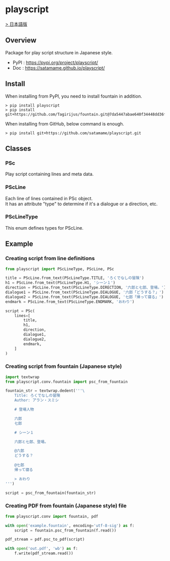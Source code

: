 # playscript

[> 日本語版](https://github.com/satamame/playscript/blob/master/README.md)

## Overview

Package for play script structure in Japanese style.

- PyPI : https://pypi.org/project/playscript/
- Doc : https://satamame.github.io/playscript/

## Install

When installing from PyPI, you need to install fountain in addition.

```
> pip install playscript
> pip install git+https://github.com/Tagirijus/fountain.git@7da5447abae640f34448dd36fee83f47a7415fcf
```

When installing from GitHub, below command is enough.

```
> pip install git+https://github.com/satamame/playscript.git
```

## Classes

### PSc

Play script containing lines and meta data.

### PScLine

Each line of lines contained in PSc object.  
It has an attribute "type" to determine if it's a dialogue or a direction, etc.

### PScLineType

This enum defines types for PScLine.

## Example

### Creating script from line definitions

```python
from playscript import PScLineType, PScLine, PSc

title = PScLine.from_text(PScLineType.TITLE, 'ろくでなしの冒険')
h1 = PScLine.from_text(PScLineType.H1, 'シーン１')
direction = PScLine.from_text(PScLineType.DIRECTION, '六郎と七郎、登場。')
dialogue1 = PScLine.from_text(PScLineType.DIALOGUE, '六郎「どうする？」')
dialogue2 = PScLine.from_text(PScLineType.DIALOGUE, '七郎「帰って寝る」')
endmark = PScLine.from_text(PScLineType.ENDMARK, 'おわり')

script = PSc(
    lines=[
        title,
        h1,
        direction,
        dialogue1,
        dialogue2,
        endmark,
    ]
)
```

### Creating script from fountain (Japanese style)

```python
import textwrap
from playscript.conv.fountain import psc_from_fountain

fountain_str = textwrap.dedent('''\
    Title: ろくでなしの冒険
    Author: アラン・スミシ

    # 登場人物

    六郎
    七郎

    # シーン１

    六郎と七郎、登場。

    @六郎
    どうする？
    
    @七郎
    帰って寝る

    > おわり
''')

script = psc_from_fountain(fountain_str)
```

### Creating PDF from fountain (Japanese style) file

```python
from playscript.conv import fountain, pdf

with open('example.fountain', encoding='utf-8-sig') as f:
    script = fountain.psc_from_fountain(f.read())

pdf_stream = pdf.psc_to_pdf(script)

with open('out.pdf', 'wb') as f:
    f.write(pdf_stream.read())
```
